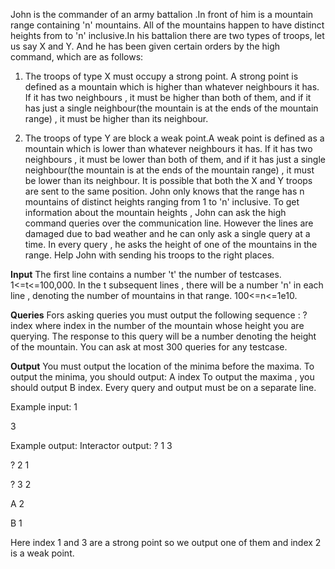 John is the commander of an army battalion .In front of him is a mountain range containing 'n' mountains. All of the mountains happen to have distinct heights from
to 'n' inclusive.In his battalion there are two types of troops, let us say X and Y. And he has been given certain orders by the high command, which are as follows:

1) The troops of type X must occupy a strong point. A strong point is defined as a mountain which is higher than whatever neighbours it has. If it has two 
   neighbours , it must be higher than both of them, and if it has just a single neighbour(the mountain is at the ends of the mountain range) , it must be higher 
   than its neighbour.
  
2) The troops of type Y are block a weak point.A weak point is defined as a mountain which is lower than whatever neighbours it has. If it has two 
   neighbours , it must be lower than both of them, and if it has just a single neighbour(the mountain is at the ends of the mountain range) , it must be lower 
   than its neighbour.
 It is possible that both the X and Y troops are sent to the same position.
John only knows that the range has n mountains of distinct heights ranging from 1 to 'n' inclusive. To get information about the mountain heights , John can ask the
high command queries over the communication line. However the lines are damaged due to bad weather and he can only ask a single query at a time. In every query , he asks the height of one of the mountains in the range. Help John with sending his troops to the right places.

**Input**
The first line contains a number 't' the number of testcases. 1<=t<=100,000.
In the t subsequent lines , there will be a number 'n' in each line , denoting the number of mountains in that range.  100<=n<=1e10.

**Queries**
Fors asking queries you must output the following sequence :
? index
where index in the number of the mountain whose height you are querying. The response to this query will be a number denoting the height of the mountain. You can ask at most 300 queries for any testcase.

**Output**
You must output the location of the minima before the maxima. To output the minima, you should output:
A index
To output the maxima , you should output
B index.
Every query and output must be on a separate line. 

Example input:
1

3

Example output:            Interactor output:
? 1                             3

? 2                             1

? 3                             2

A 2

B 1

Here index 1 and 3 are a strong point so we output one of them and index 2 is a weak point.

